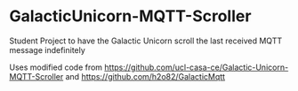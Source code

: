# GalacticUnicorn-MQTT-Scroller
Student Project to have the Galactic Unicorn scroll the last received MQTT message indefinitely


Uses modified code from https://github.com/ucl-casa-ce/Galactic-Unicorn-MQTT-Scroller and https://github.com/h2o82/GalacticMqtt
